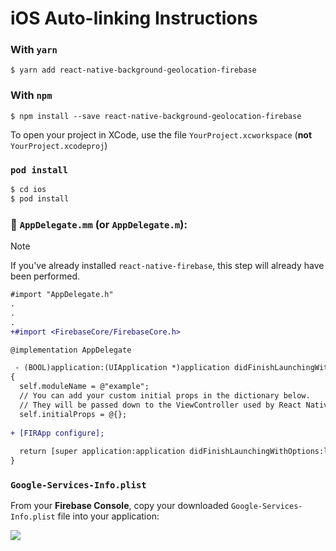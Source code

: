 # iOS Auto-linking Instructions

### With `yarn`

```shell
$ yarn add react-native-background-geolocation-firebase
```

### With `npm`

```shell
$ npm install --save react-native-background-geolocation-firebase
```

To open your project in XCode, use the file `YourProject.xcworkspace` (**not** `YourProject.xcodeproj`)

### `pod install`

```bash
$ cd ios
$ pod install
```

### :open_file_folder: **`AppDelegate.mm`** (or __`AppDelegate.m`__):

> [!NOTE]  
> If you've already installed `react-native-firebase`, this step will already have been performed.

```diff
#import "AppDelegate.h"
.
.
.
+#import <FirebaseCore/FirebaseCore.h>

@implementation AppDelegate

 - (BOOL)application:(UIApplication *)application didFinishLaunchingWithOptions:(NSDictionary *)launchOptions
{
  self.moduleName = @"example";
  // You can add your custom initial props in the dictionary below.
  // They will be passed down to the ViewController used by React Native.
  self.initialProps = @{};
  
+ [FIRApp configure];
  
  return [super application:application didFinishLaunchingWithOptions:launchOptions];
}

```

### **`Google-Services-Info.plist`**

From your **Firebase Console**, copy your downloaded `Google-Services-Info.plist` file into your application:

![](https://dl.dropboxusercontent.com/s/4s7kfa6quusqk7i/Google-Services.plist.png?dl=1)

